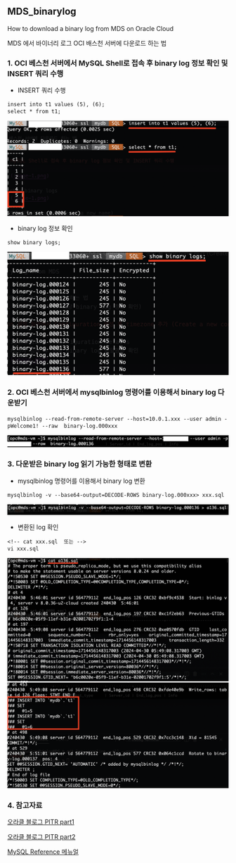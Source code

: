 ## MDS_binarylog
How to download a binary log from MDS on Oracle Cloud

MDS 에서 바이너리 로그 OCI 배스천 서버에 다운로드 하는 법

### 1. OCI 베스천 서버에서 MySQL Shell로 접속 후 binary log 정보 확인 및 INSERT 쿼리 수행
- INSERT 쿼리 수행 


```
insert into t1 values (5), (6);
select * from t1;
```
![alt text](/img/image-2.png)

- binary log 정보 확인 


```
show binary logs;
```
![chek binary log file](/img/image-3.png)


### 2. OCI 베스천 서버에서 mysqlbinlog 명령어를 이용해서  binary log 다운받기


```
mysqlbinlog --read-from-remote-server --host=10.0.1.xxx --user admin -pWelcome1! --raw  binary-log.000xxx
```
![download binlog](/img/image-4.png)

### 3. 다운받은 binary log 읽기 가능한 형태로 변환
- mysqlbinlog 명령어를 이용해서 binary log 변환


```
mysqlbinlog -v --base64-output=DECODE-ROWS binary-log.000xxx> xxx.sql
```
![change to a readable format](/img/image-5.png)

- 변환된 log 확인


```
<!-- cat xxx.sql  또는 -->
vi xxx.sql 
```
![01log](/img/image-6.png)
![02log](/img/image-7.png)

### 4. 참고자료
[오라클 블로그 PITR part1](https://blogs.oracle.com/mysql/post/point-in-time-recovery-in-oci-mds-with-object-storage-part-1)


[오라클 블로그 PITR part2](https://blogs.oracle.com/mysql/post/point-in-time-recovery-in-oci-mds-with-object-storage-part-2)


[MySQL Reference 메뉴얼](https://dev.mysql.com/doc/refman/8.3/en/mysqlbinlog.html)